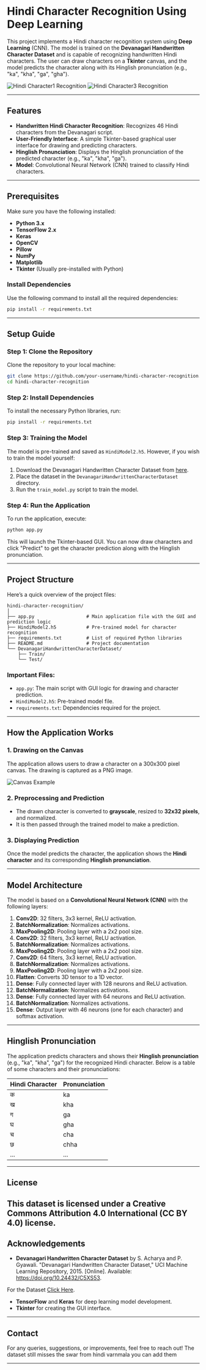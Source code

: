 # Hindi Character Recognition Using Deep Learning

This project implements a Hindi character recognition system using **Deep Learning** (CNN). The model is trained on the **Devanagari Handwritten Character Dataset** and is capable of recognizing handwritten Hindi characters. The user can draw characters on a **Tkinter** canvas, and the model predicts the character along with its Hinglish pronunciation (e.g., "ka", "kha", "ga", "gha").

![Hindi Character1 Recognition](image1.png)
![Hindi Character3 Recognition](image3.png)

---

## Features

- **Handwritten Hindi Character Recognition**: Recognizes 46 Hindi characters from the Devanagari script.
- **User-Friendly Interface**: A simple Tkinter-based graphical user interface for drawing and predicting characters.
- **Hinglish Pronunciation**: Displays the Hinglish pronunciation of the predicted character (e.g., "ka", "kha", "ga").
- **Model**: Convolutional Neural Network (CNN) trained to classify Hindi characters.

---

## Prerequisites

Make sure you have the following installed:

- **Python 3.x**
- **TensorFlow 2.x**
- **Keras**
- **OpenCV**
- **Pillow**
- **NumPy**
- **Matplotlib**
- **Tkinter** (Usually pre-installed with Python)

### Install Dependencies

Use the following command to install all the required dependencies:

```bash
pip install -r requirements.txt
```

---

## Setup Guide

### Step 1: Clone the Repository

Clone the repository to your local machine:

```bash
git clone https://github.com/your-username/hindi-character-recognition.git
cd hindi-character-recognition
```

### Step 2: Install Dependencies

To install the necessary Python libraries, run:

```bash
pip install -r requirements.txt
```

### Step 3: Training the Model

The model is pre-trained and saved as `HindiModel2.h5`. However, if you wish to train the model yourself:

1. Download the Devanagari Handwritten Character Dataset from [here](https://archive.ics.uci.edu/ml/datasets/Devanagari+Handwritten+Character+Dataset).
2. Place the dataset in the `DevanagariHandwrittenCharacterDataset` directory.
3. Run the `train_model.py` script to train the model.

### Step 4: Run the Application

To run the application, execute:

```bash
python app.py
```

This will launch the Tkinter-based GUI. You can now draw characters and click "Predict" to get the character prediction along with the Hinglish pronunciation.

---

## Project Structure

Here’s a quick overview of the project files:

```
hindi-character-recognition/
│
├── app.py                   # Main application file with the GUI and prediction logic
├── HindiModel2.h5           # Pre-trained model for character recognition
├── requirements.txt         # List of required Python libraries
├── README.md                # Project documentation
└── DevanagariHandwrittenCharacterDataset/
    ├── Train/
    └── Test/
```

### Important Files:
- `app.py`: The main script with GUI logic for drawing and character prediction.
- `HindiModel2.h5`: Pre-trained model file.
- `requirements.txt`: Dependencies required for the project.

---

## How the Application Works

### 1. **Drawing on the Canvas**

The application allows users to draw a character on a 300x300 pixel canvas. The drawing is captured as a PNG image.

![Canvas Example](image2.png)

### 2. **Preprocessing and Prediction**

- The drawn character is converted to **grayscale**, resized to **32x32 pixels**, and normalized.
- It is then passed through the trained model to make a prediction.

### 3. **Displaying Prediction**

Once the model predicts the character, the application shows the **Hindi character** and its corresponding **Hinglish pronunciation**.

---

## Model Architecture

The model is based on a **Convolutional Neural Network (CNN)** with the following layers:

1. **Conv2D**: 32 filters, 3x3 kernel, ReLU activation.
2. **BatchNormalization**: Normalizes activations.
3. **MaxPooling2D**: Pooling layer with a 2x2 pool size.
4. **Conv2D**: 32 filters, 3x3 kernel, ReLU activation.
5. **BatchNormalization**: Normalizes activations.
6. **MaxPooling2D**: Pooling layer with a 2x2 pool size.
7. **Conv2D**: 64 filters, 3x3 kernel, ReLU activation.
8. **BatchNormalization**: Normalizes activations.
9. **MaxPooling2D**: Pooling layer with a 2x2 pool size.
10. **Flatten**: Converts 3D tensor to a 1D vector.
11. **Dense**: Fully connected layer with 128 neurons and ReLU activation.
12. **BatchNormalization**: Normalizes activations.
13. **Dense**: Fully connected layer with 64 neurons and ReLU activation.
14. **BatchNormalization**: Normalizes activations.
15. **Dense**: Output layer with 46 neurons (one for each character) and softmax activation.

---

## Hinglish Pronunciation

The application predicts characters and shows their **Hinglish pronunciation** (e.g., "ka", "kha", "ga") for the recognized Hindi character. Below is a table of some characters and their pronunciations:

| **Hindi Character** | **Pronunciation** |
|---------------------|-------------------|
| क                   | ka                |
| ख                   | kha               |
| ग                   | ga                |
| घ                   | gha               |
| च                   | cha               |
| छ                   | chha              |
| ...                 | ...               |

---

## License

This dataset is licensed under a Creative Commons Attribution 4.0 International (CC BY 4.0) license.
---

## Acknowledgements

- **Devanagari Handwritten Character Dataset** by 
S. Acharya and P. Gyawali. "Devanagari Handwritten Character Dataset," UCI Machine Learning Repository, 2015. [Online]. Available: https://doi.org/10.24432/C5XS53.

For the Dataset 
[Click Here](https://archive.ics.uci.edu/ml/datasets/Devanagari+Handwritten+Character+Dataset).

- **TensorFlow** and **Keras** for deep learning model development.
- **Tkinter** for creating the GUI interface.

---

## Contact

For any queries, suggestions, or improvements, feel free to reach out! 
The dataset still misses the swar from hindi varnmala you can add them 

---